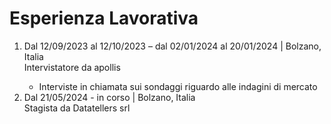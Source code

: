 <!DOCTYPE html>
<html> 
 <head>
   <h1> Esperienza Lavorativa </h1>
    <p> 
    <ol> <li> Dal 12/09/2023 al 12/10/2023 – dal 02/01/2024 al 20/01/2024 | Bolzano, Italia </li>
     Intervistatore da apollis 
    <ul>
      <li> Interviste in chiamata sui sondaggi riguardo alle indagini di mercato </li> 
    </ul>
      <li> Dal 21/05/2024 - in corso | Bolzano, Italia</li>
      Stagista da Datatellers srl
    </ol>
  </p>
</head>
</html>
